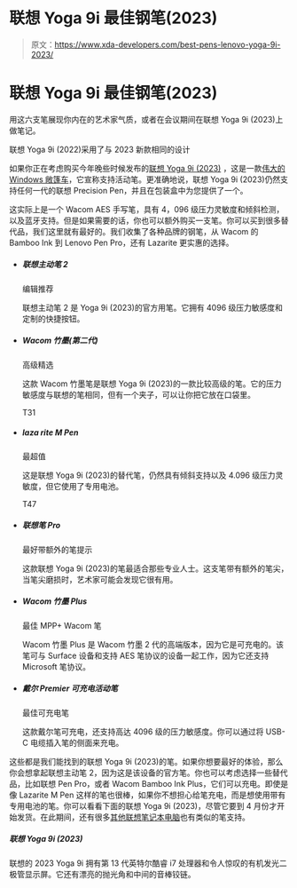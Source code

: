 # 联想 Yoga 9i 最佳钢笔(2023)

> 原文：<https://www.xda-developers.com/best-pens-lenovo-yoga-9i-2023/>

# 联想 Yoga 9i 最佳钢笔(2023)

用这六支笔展现你内在的艺术家气质，或者在会议期间在联想 Yoga 9i (2023)上做笔记。

联想 Yoga 9i (2022)采用了与 2023 新款相同的设计

如果你正在考虑购买今年晚些时候发布的[联想 Yoga 9i (2023)](https://www.xda-developers.com/lenovo-yoga-9i-2023/) ，这是一款[伟大的 Windows 敞篷车](https://www.xda-developers.com/best-convertible-laptops/)，它宣称支持活动笔。更准确地说，联想 Yoga 9i (2023)仍然支持任何一代的联想 Precision Pen，并且在包装盒中为您提供了一个。

这实际上是一个 Wacom AES 手写笔，具有 4，096 级压力灵敏度和倾斜检测，以及蓝牙支持。但是如果需要的话，你也可以额外购买一支笔。你可以买到很多替代品，我们这里就有最好的。我们收集了各种品牌的钢笔，从 Wacom 的 Bamboo Ink 到 Lenovo Pen Pro，还有 Lazarite 更实惠的选择。

*   ##### 联想主动笔 2

    编辑推荐

    联想主动笔 2 是 Yoga 9i (2023)的官方用笔。它拥有 4096 级压力敏感度和定制的快捷按钮。

*   ##### Wacom 竹墨(第二代)

    高级精选

    这款 Wacom 竹墨笔是联想 Yoga 9i (2023)的一款比较高级的笔。它的压力敏感度与联想的笔相同，但有一个夹子，可以让你把它放在口袋里。

    T31
*   ##### laza rite M Pen

    最超值

    这是联想 Yoga 9i (2023)的替代笔，仍然具有倾斜支持以及 4.096 级压力灵敏度，但它使用了专用电池。

    T47
*   ##### 联想笔 Pro

    最好带额外的笔提示

    这款联想 Yoga 9i (2023)的笔最适合那些专业人士。这支笔带有额外的笔尖，当笔尖磨损时，艺术家可能会发现它很有用。

*   ##### Wacom 竹墨 Plus

    最佳 MPP+ Wacom 笔

    Wacom 竹墨 Plus 是 Wacom 竹墨 2 代的高端版本，因为它是可充电的。该笔可与 Surface 设备和支持 AES 笔协议的设备一起工作，因为它还支持 Microsoft 笔协议。

*   ##### 戴尔 Premier 可充电活动笔

    最佳可充电笔

    这款戴尔笔可充电，还支持高达 4096 级的压力敏感度。你可以通过将 USB-C 电缆插入笔的侧面来充电。

这些都是我们能找到的联想 Yoga 9i (2023)的笔。如果你想要最好的体验，那么你会想拿起联想主动笔 2，因为这是该设备的官方笔。你也可以考虑选择一些替代品，比如联想 Pen Pro，或者 Wacom Bamboo Ink Plus，它们可以充电。即使是像 Lazarite M Pen 这样的笔也很棒，如果你不想担心给笔充电，而是想使用带有专用电池的笔。你可以看看下面的联想 Yoga 9i (2023)，尽管它要到 4 月份才开始发货。在此期间，还有很多[其他联想笔记本电脑](https://www.xda-developers.com/best-lenovo-laptops/)也有类似的笔支持。

##### 联想 Yoga 9i (2023)

联想的 2023 Yoga 9i 拥有第 13 代英特尔酷睿 i7 处理器和令人惊叹的有机发光二极管显示屏。它还有漂亮的抛光角和中间的音棒铰链。